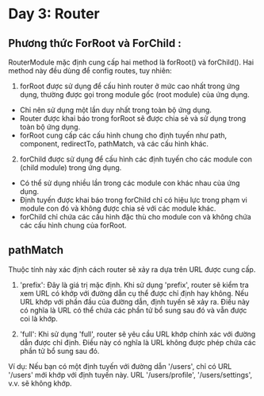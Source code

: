 # Day 3: Router
## Phương thức ForRoot và ForChild :
RouterModule mặc định cung cấp hai method là forRoot() và forChild(). Hai method này đều dùng để config routes, tuy nhiên:

1. forRoot được sử dụng để cấu hình router ở mức cao nhất trong ứng dụng, thường được gọi trong module gốc (root module) của ứng dụng.
 - Chỉ nên sử dụng một lần duy nhất trong toàn bộ ứng dụng.
 - Router được khai báo trong forRoot sẽ được chia sẻ và sử dụng trong toàn bộ ứng dụng.
 - forRoot cung cấp các cấu hình chung cho định tuyến như path, component, redirectTo, pathMatch, và các cấu hình khác.

2. forChild được sử dụng để cấu hình các định tuyến cho các module con (child module) trong ứng dụng.
 - Có thể sử dụng nhiều lần trong các module con khác nhau của ứng dụng.
 - Định tuyến được khai báo trong forChild chỉ có hiệu lực trong phạm vi module con đó và không được chia sẻ với các module khác.
 - forChild chỉ chứa các cấu hình đặc thù cho module con và không chứa các cấu hình chung của forRoot.
## pathMatch 
 Thuộc tính này xác định cách router sẽ xảy ra dựa trên URL được cung cấp.
 1. 'prefix': Đây là giá trị mặc định. Khi sử dụng 'prefix', router sẽ kiểm tra xem URL có khớp với đường dẫn cụ thể được chỉ định hay không. Nếu URL khớp với phần đầu của đường dẫn, định tuyến sẽ xảy ra. Điều này có nghĩa là URL có thể chứa các phần tử bổ sung sau đó và vẫn được coi là khớp.

 2. 'full': Khi sử dụng 'full', router sẽ yêu cầu URL khớp chính xác với đường dẫn được chỉ định. Điều này có nghĩa là URL không được phép chứa các phần tử bổ sung sau đó.

Ví dụ: Nếu bạn có một định tuyến với đường dẫn '/users', chỉ có URL '/users' mới khớp với định tuyến này. URL '/users/profile', '/users/settings', v.v. sẽ không khớp.
